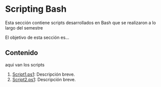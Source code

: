 # Scripting Bash

Esta sección contiene scripts desarrollados en Bash que se realizaron a lo largo del semestre


El objetivo de esta sección es...

## Contenido
aqui van los scripts 
1. [Script1.ps1](Script1.ps1): Descripción breve.
2. [Script2.ps1](Script2.ps1): Descripción breve.

